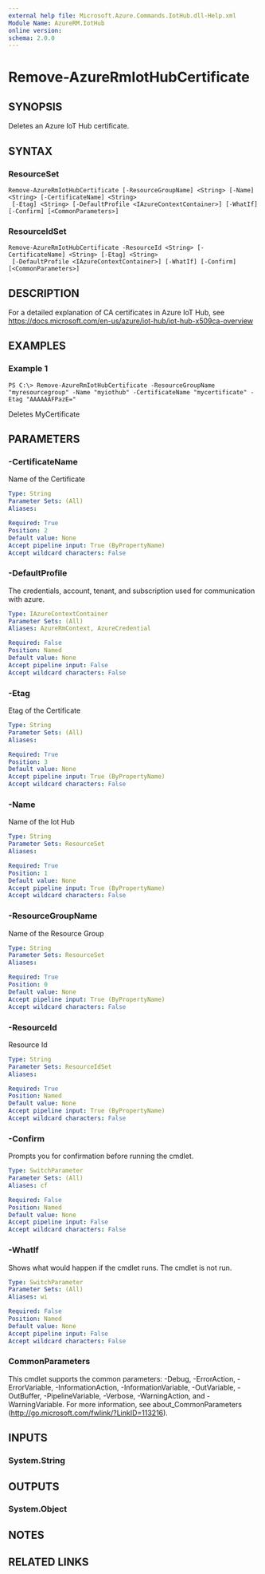 ```yaml
---
external help file: Microsoft.Azure.Commands.IotHub.dll-Help.xml
Module Name: AzureRM.IotHub
online version: 
schema: 2.0.0
---
```


# Remove-AzureRmIotHubCertificate

## SYNOPSIS
Deletes an Azure IoT Hub certificate.

## SYNTAX

### ResourceSet
```
Remove-AzureRmIotHubCertificate [-ResourceGroupName] <String> [-Name] <String> [-CertificateName] <String>
 [-Etag] <String> [-DefaultProfile <IAzureContextContainer>] [-WhatIf] [-Confirm] [<CommonParameters>]
```

### ResourceIdSet
```
Remove-AzureRmIotHubCertificate -ResourceId <String> [-CertificateName] <String> [-Etag] <String>
 [-DefaultProfile <IAzureContextContainer>] [-WhatIf] [-Confirm] [<CommonParameters>]
```

## DESCRIPTION
For a detailed explanation of CA certificates in Azure IoT Hub, see https://docs.microsoft.com/en-us/azure/iot-hub/iot-hub-x509ca-overview

## EXAMPLES

### Example 1
```
PS C:\> Remove-AzureRmIotHubCertificate -ResourceGroupName "myresourcegroup" -Name "myiothub" -CertificateName "mycertificate" -Etag "AAAAAAFPazE="
```

Deletes MyCertificate

## PARAMETERS

### -CertificateName
Name of the Certificate

```yaml
Type: String
Parameter Sets: (All)
Aliases: 

Required: True
Position: 2
Default value: None
Accept pipeline input: True (ByPropertyName)
Accept wildcard characters: False
```

### -DefaultProfile
The credentials, account, tenant, and subscription used for communication with azure.

```yaml
Type: IAzureContextContainer
Parameter Sets: (All)
Aliases: AzureRmContext, AzureCredential

Required: False
Position: Named
Default value: None
Accept pipeline input: False
Accept wildcard characters: False
```

### -Etag
Etag of the Certificate

```yaml
Type: String
Parameter Sets: (All)
Aliases: 

Required: True
Position: 3
Default value: None
Accept pipeline input: True (ByPropertyName)
Accept wildcard characters: False
```

### -Name
Name of the Iot Hub

```yaml
Type: String
Parameter Sets: ResourceSet
Aliases: 

Required: True
Position: 1
Default value: None
Accept pipeline input: True (ByPropertyName)
Accept wildcard characters: False
```

### -ResourceGroupName
Name of the Resource Group

```yaml
Type: String
Parameter Sets: ResourceSet
Aliases: 

Required: True
Position: 0
Default value: None
Accept pipeline input: True (ByPropertyName)
Accept wildcard characters: False
```

### -ResourceId
Resource Id

```yaml
Type: String
Parameter Sets: ResourceIdSet
Aliases: 

Required: True
Position: Named
Default value: None
Accept pipeline input: True (ByPropertyName)
Accept wildcard characters: False
```

### -Confirm
Prompts you for confirmation before running the cmdlet.

```yaml
Type: SwitchParameter
Parameter Sets: (All)
Aliases: cf

Required: False
Position: Named
Default value: None
Accept pipeline input: False
Accept wildcard characters: False
```

### -WhatIf
Shows what would happen if the cmdlet runs.
The cmdlet is not run.

```yaml
Type: SwitchParameter
Parameter Sets: (All)
Aliases: wi

Required: False
Position: Named
Default value: None
Accept pipeline input: False
Accept wildcard characters: False
```

### CommonParameters
This cmdlet supports the common parameters: -Debug, -ErrorAction, -ErrorVariable, -InformationAction, -InformationVariable, -OutVariable, -OutBuffer, -PipelineVariable, -Verbose, -WarningAction, and -WarningVariable. For more information, see about_CommonParameters (http://go.microsoft.com/fwlink/?LinkID=113216).

## INPUTS

### System.String

## OUTPUTS

### System.Object

## NOTES

## RELATED LINKS

